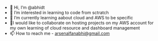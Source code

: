 - 👋 Hi, I’m @abhidt
- 👀 I’m interested in learning to code from sctratch 
- 🌱 I’m currently learning aabout cloud and AWS to be specific 
- 💞I would like to collaborate on hosting  projects on my AWS account for my own learning of cloud resource and dashboard management
- 📫 How to reach me - arsenalfanabhi@gmail.com 

<!---
abhidt/abhidt is a ✨ special ✨ repository because its `README.md` (this file) appears on your GitHub profile.
You can click the Preview link to take a look at your changes.
--->
